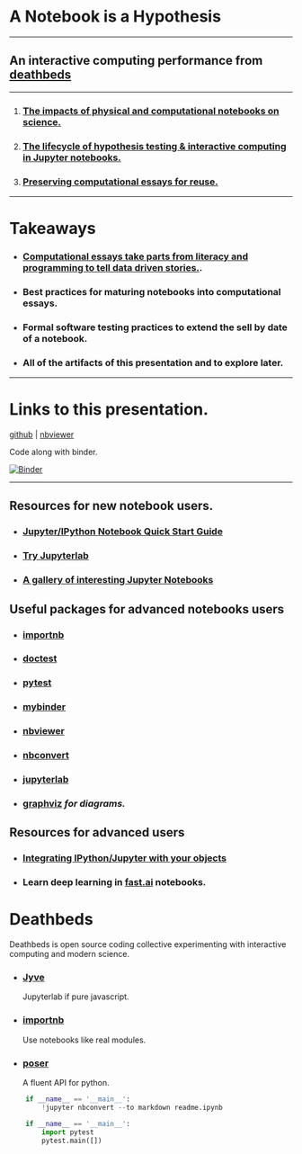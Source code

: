 
# A Notebook is a Hypothesis

---

## An interactive computing performance from [deathbeds](https://github.com/deathbeds/importnb)

---

1. ### [The impacts of physical and computational notebooks on science.](notebooks.ipynb)
2. ### [The lifecycle of hypothesis testing & interactive computing in Jupyter notebooks.](interactive.ipynb)
3. ### [Preserving computational essays for reuse.](testing.ipynb)

 ---

# Takeaways

* ### [Computational essays take parts from literacy and programming to tell data driven stories.](http://blog.stephenwolfram.com/2017/11/what-is-a-computational-essay/).
* ### Best practices for maturing notebooks into computational essays.
* ### Formal software testing practices to extend the __sell by date__ of a notebook.
* ### All of the artifacts of this presentation and to explore later.

---

# Links to this presentation.

[github](https://github.com/deathbeds/importnb/blob/master/readme.ipynb) | [nbviewer](http://nbviewer.jupyter.org/github/deathbeds/wtf/blob/master/readme.ipynb)

Code along with binder.

[![Binder](https://mybinder.org/badge.svg)](https://mybinder.org/v2/gh/deathbeds/wtf/master?filepath=readme.ipynb)


---

## Resources for new notebook users.

* ### [Jupyter/IPython Notebook Quick Start Guide](http://jupyter-notebook-beginner-guide.readthedocs.io/en/latest/)
* ### [Try Jupyterlab](https://mybinder.org/v2/gh/jupyterlab/jupyterlab-demo/18a9793b58ba86660b5ab964e1aeaf7324d667c8?urlpath=lab%2Ftree%2Fdemo%2FLorenz.ipynb)
* ### [A gallery of interesting Jupyter Notebooks](https://github.com/jupyter/jupyter/wiki/A-gallery-of-interesting-Jupyter-Notebooks)

## Useful packages for advanced notebooks users

* ### [importnb](https://github.com/deathbeds/importnb/tree/master/src/importnb)
* ### [doctest](https://docs.python.org/3/library/doctest.html)
* ### [pytest](https://docs.pytest.org/en/latest/customize.html)
* ### [mybinder](https://mybinder.org/)
* ### [nbviewer](http://nbviewer.jupyter.org/)
* ### [nbconvert](https://github.com/jupyter/nbconvert/tree/master/nbconvert/exporters)
* ### [jupyterlab](https://github.com/jupyterlab/jupyterlab/issues/2369)
* ### [graphviz](http://graphviz.readthedocs.io/en/stable/manual.html) _for diagrams._

## Resources for advanced users

* ### [Integrating IPython/Jupyter with your objects](http://ipython.readthedocs.io/en/stable/config/integrating.html)
* ### Learn deep learning in [fast.ai](http://www.fast.ai/) notebooks.

# Deathbeds

Deathbeds is open source coding collective experimenting with interactive computing and modern science.

* ### [Jyve](https://deathbeds.github.io/jyve/lab/)

    Jupyterlab if pure javascript.
    
* ### [importnb](https://github.com/deathbeds/importnb/tree/master/src/importnb)

    Use notebooks like real modules.

* ### [poser](https://github.com/deathbeds/poser)

    A fluent API for python.


```python
    if __name__ == '__main__':
        !jupyter nbconvert --to markdown readme.ipynb
```


```python
    if __name__ == '__main__':
        import pytest
        pytest.main([])
```
